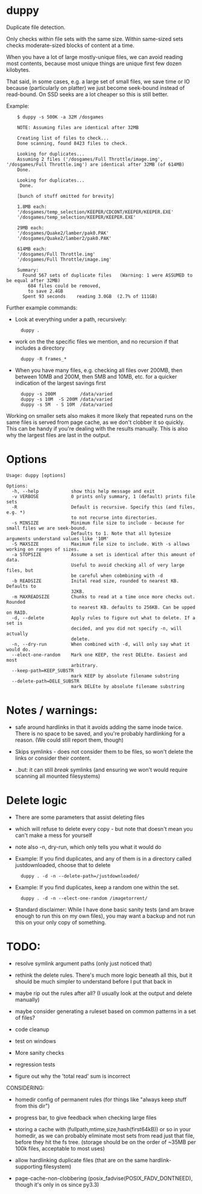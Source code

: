 duppy
================

Duplicate file detection.

Only checks within file sets with the same size. 
Within same-sized sets checks moderate-sized blocks of content at a time.

When you have a lot of large mostly-unique files, we can avoid reading most contents, because most unique things are unique first few dozen kilobytes.

That said, in some cases, e.g. a large set of small files, we save time or IO because (particularly on platter) we just become seek-bound instead of read-bound.  On SSD seeks are a lot cheaper so this is still better.


Example:
```
    $ duppy -s 500K -a 32M /dosgames

    NOTE: Assuming files are identical after 32MB

    Creating list of files to check...
    Done scanning, found 8423 files to check.

    Looking for duplicates...
    Assuming 2 files ('/dosgames/Full Throttle/image.img', '/dosgames/Full Throttle.img') are identical after 32MB (of 614MB)
    Done.
    
    Looking for duplicates...
     Done.
    
    [bunch of stuff omitted for brevity]
    
    1.8MB each:
    '/dosgames/temp_selection/KEEPER/CDCONT/KEEPER/KEEPER.EXE'
    '/dosgames/temp_selection/KEEPER/KEEPER.EXE'
    
    29MB each:
    '/dosgames/Quake2/lamber/pak0.PAK'
    '/dosgames/Quake2/lamber2/pak0.PAK'
    
    614MB each:
    '/dosgames/Full Throttle.img'
    '/dosgames/Full Throttle/image.img'
    
    Summary:
      Found 567 sets of duplicate files   (Warning: 1 were ASSUMED to be equal after 32MB)
        684 files could be removed,
        to save 2.4GB
      Spent 93 seconds    reading 3.0GB  (2.7% of 111GB)
```



Further example commands:

* Look at everything under a path, recursively:

        duppy .

* work on the the specific files we mention, and no recursion if that includes a directory

        duppy -R frames_*

* When you have many files, e.g. checking all files over 200MB, then between 10MB and 200M, then 5MB and 10MB, etc. for a quicker indication of the largest savings first 

        duppy -s 200M         /data/varied
        duppy -s 10M  -S 200M /data/varied
        duppy -s 5M  - S 10M  /data/varied
        
Working on smaller sets also makes it more likely that repeated runs on the same files is served from page cache, as we don't clobber it so quickly. This can be handy if you're dealing with the results manually. This is also why the largest files are last in the output.



Options
===
```
Usage: duppy [options]

Options:
  -h, --help            show this help message and exit
  -v VERBOSE            0 prints only summary, 1 (default) prints file sets
  -R                    Default is recursive. Specify this (and files, e.g. *)
                        to not recurse into directories.
  -s MINSIZE            Minimum file size to include - because for small files we are seek-bound.
                        Defaults to 1. Note that all bytesize arguments understand values like '10M'
  -S MAXSIZE            Maximum file size to include. With -s allows working on ranges of sizes.
  -a STOPSIZE           Assume a set is identical after this amount of data.
                        Useful to avoid checking all of very large files, but
                        be careful when cobmbining with -d
  -b READSIZE           Inital read size, rounded to nearest KB. Defaults to
                        32KB.
  -m MAXREADSIZE        Chunks to read at a time once more checks out. Rounded
                        to nearest KB. defaults to 256KB. Can be upped on RAID.
  -d, --delete          Apply rules to figure out what to delete. If a set is
                        decided, and you did not specify -n, will actually
                        delete.
  -n, --dry-run         When combined with -d, will only say what it would do.
  --elect-one-random    Mark one KEEP, the rest DELEte. Easiest and most
                        arbitrary.
  --keep-path=KEEP_SUBSTR
                        mark KEEP by absolute filename substring
  --delete-path=DELE_SUBSTR
                        mark DELEte by absolute filename substring
```




Notes / warnings:
=====
* safe around hardlinks in that it avoids adding the same inode twice. There is no space to be saved, and you're probably hardlinking for a reason. (We could still report them, though)

* Skips symlinks - does not consider them to be files, so won't delete the links or consider their content.
* ..but: it can still _break_ symlinks (and ensuring we won't would require scanning all mounted filesystems)



Delete logic
=====
* There are some parameters that assist deleting files

* which will refuse to delete every copy - but note that doesn't mean you can't make a mess for yourself

* note also -n, dry-run, which only tells you what it would do

* Example: If you find duplicates, and any of them is in a directory called justdownloaded, choose that to delete

        duppy . -d -n --delete-path=/justdownloaded/

* Example: If you find duplicates, keep a random one within the set.

        duppy . -d -n --elect-one-random /imagetorrent/

* Standard disclaimer: While I have done basic sanity tests (and am brave enough to run this on my own files), you may want a backup and not run this on your only copy of something.



TODO:
=====
* resolve symlink argument paths (only just noticed that)

* rethink the delete rules. There's much more logic beneath all this, but it should be much simpler to understand before I put that back in
* maybe rip out the rules after all? (I usually look at the output and delete manually)
* maybe consider generating a ruleset based on common patterns in a set of files?

* code cleanup

* test on windows

* More sanity checks

* regression tests

* figure out why the 'total read' sum is incorrect


CONSIDERING:
* homedir config of permanent rules (for things like "always keep stuff from this dir")

* progress bar, to give feedback when checking large files

* storing a cache with (fullpath,mtime,size,hash(first64kB)) or so in your homedir,
  as we can probably eliminate most sets from read just that file, before they hit the fs tree.
  (storage should be on the order of ~35MB per 100k files, acceptable to most uses)

* allow hardlinking duplicate files (that are on the same hardlink-supporting filesystem)

* page-cache-non-clobbering (posix_fadvise(POSIX_FADV_DONTNEED), though it's only in os since py3.3)

